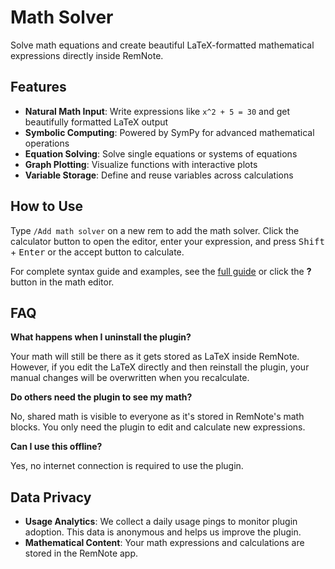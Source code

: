 # Math Solver

Solve math equations and create beautiful LaTeX-formatted mathematical expressions directly inside RemNote.

## Features

- **Natural Math Input**: Write expressions like `x^2 + 5 = 30` and get beautifully formatted LaTeX output
- **Symbolic Computing**: Powered by SymPy for advanced mathematical operations
- **Equation Solving**: Solve single equations or systems of equations
- **Graph Plotting**: Visualize functions with interactive plots
- **Variable Storage**: Define and reuse variables across calculations

## How to Use

Type `/Add math solver` on a new rem to add the math solver. Click the calculator button to open the editor, enter your expression, and press <kbd>Shift</kbd> + <kbd>Enter</kbd> or the accept button to calculate.

For complete syntax guide and examples, see the [full guide](https://docsify-this.net/?basePath=https://rewritelabs.com/ventures/mathsolver/public/guides&homepage=v0_0_1.md#/) or click the **?** button in the math editor.

## FAQ

**What happens when I uninstall the plugin?**

Your math will still be there as it gets stored as LaTeX inside RemNote. However, if you edit the LaTeX directly and then reinstall the plugin, your manual changes will be overwritten when you recalculate.

**Do others need the plugin to see my math?**

No, shared math is visible to everyone as it's stored in RemNote's math blocks. You only need the plugin to edit and calculate new expressions.

**Can I use this offline?**

Yes, no internet connection is required to use the plugin.

## Data Privacy

- **Usage Analytics**: We collect a daily usage pings to monitor plugin adoption. This data is anonymous and helps us improve the plugin.
- **Mathematical Content**: Your math expressions and calculations are stored in the RemNote app.

<!-- ignore-after -->
